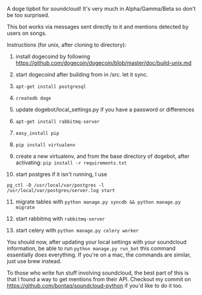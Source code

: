 A doge tipbot for soundcloud!  It's very much in Alpha/Gamma/Beta so don't be too surprised.

This bot works via messages sent directly to it and mentions detected by users on songs.

Instructions (for unix, after cloning to directory):

1) install dogecoind by following https://github.com/dogecoin/dogecoin/blob/master/doc/build-unix.md

2) start dogecoind after building from in /src.  let it sync.

3) ```apt-get install postgresql```

4) ```createdb doge```

5) update dogebot/local_settings.py if you have a password or differences

6) ```apt-get install rabbitmq-server```

7) ```easy_install pip```

8) ```pip install virtualenv```

9) create a new virtualenv, and from the base directory of dogebot, after activating: ```pip install -r requirements.txt```

10) start postgres if it isn't running, I use 

```pg_ctl -D /usr/local/var/postgres -l /usr/local/var/postgres/server.log start```

11) migrate tables with ```python manage.py syncdb && python manage.py migrate```

12) start rabbitmq with ```rabbitmq-server```

13) start celery with ```python manage.py celery worker```

You should now, after updating your local settings with your soundcloud information, be able to run ```python manage.py run_bot``` 
this command essentially does everything.  If you're on a mac, the commands are similar, just use brew instead.

To those who write fun stuff involving soundcloud, the best part of this is that I found a way to get mentions from their API.  Checkout my commit on https://github.com/bontaq/soundcloud-python if you'd like to do it too.
